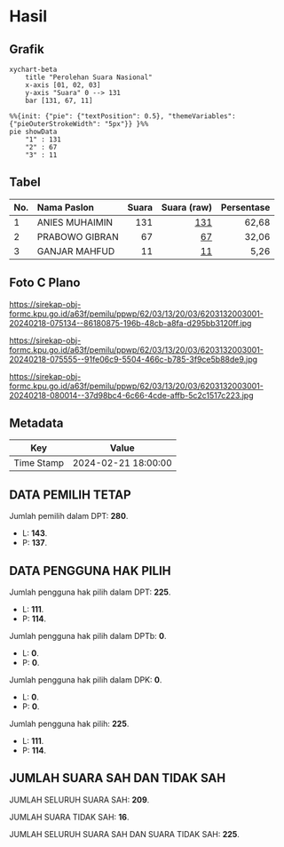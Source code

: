 # Hasil

## Grafik

```mermaid
xychart-beta
    title "Perolehan Suara Nasional"
    x-axis [01, 02, 03]
    y-axis "Suara" 0 --> 131
    bar [131, 67, 11]
```

```mermaid
%%{init: {"pie": {"textPosition": 0.5}, "themeVariables": {"pieOuterStrokeWidth": "5px"}} }%%
pie showData
    "1" : 131
    "2" : 67
    "3" : 11
```

## Tabel

| No. | Nama Paslon    | Suara | Suara (raw) | Persentase |
|:--- |:-------------- | -----:| -----------:| ----------:|
| 1   | ANIES MUHAIMIN | 131   | [131][p-1]  | 62,68      |
| 2   | PRABOWO GIBRAN | 67    | [67][p-2]   | 32,06      |
| 3   | GANJAR MAHFUD  | 11    | [11][p-3]   | 5,26       |


[p-1]: https://github.com/gigit-pemilu/pemilu-2024/blob/main/pilpres/hitung-suara/sub/62-kalimantan-tengah/sub/03-kapuas/sub/13-tamban-catur/sub/2003-tamban-baru-mekar/sub/001-tps/sub/paslon-1.txt
[p-2]: https://github.com/gigit-pemilu/pemilu-2024/blob/main/pilpres/hitung-suara/sub/62-kalimantan-tengah/sub/03-kapuas/sub/13-tamban-catur/sub/2003-tamban-baru-mekar/sub/001-tps/sub/paslon-2.txt
[p-3]: https://github.com/gigit-pemilu/pemilu-2024/blob/main/pilpres/hitung-suara/sub/62-kalimantan-tengah/sub/03-kapuas/sub/13-tamban-catur/sub/2003-tamban-baru-mekar/sub/001-tps/sub/paslon-3.txt

## Foto C Plano

https://sirekap-obj-formc.kpu.go.id/a63f/pemilu/ppwp/62/03/13/20/03/6203132003001-20240218-075134--86180875-196b-48cb-a8fa-d295bb3120ff.jpg

https://sirekap-obj-formc.kpu.go.id/a63f/pemilu/ppwp/62/03/13/20/03/6203132003001-20240218-075555--91fe06c9-5504-466c-b785-3f9ce5b88de9.jpg

https://sirekap-obj-formc.kpu.go.id/a63f/pemilu/ppwp/62/03/13/20/03/6203132003001-20240218-080014--37d98bc4-6c66-4cde-affb-5c2c1517c223.jpg


## Metadata

| Key        | Value               |
| ---------- | ------------------- |
| Time Stamp | 2024-02-21 18:00:00 |


## DATA PEMILIH TETAP

Jumlah pemilih dalam DPT: **280**.
 * L: **143**.
 * P: **137**.

## DATA PENGGUNA HAK PILIH

Jumlah pengguna hak pilih dalam DPT: **225**.
 * L: **111**.
 * P: **114**.

Jumlah pengguna hak pilih dalam DPTb: **0**.
 * L: **0**.
 * P: **0**.

Jumlah pengguna hak pilih dalam DPK: **0**.
 * L: **0**.
 * P: **0**.

Jumlah pengguna hak pilih: **225**.
 * L: **111**.
 * P: **114**.

## JUMLAH SUARA SAH DAN TIDAK SAH

JUMLAH SELURUH SUARA SAH: **209**.

JUMLAH SUARA TIDAK SAH: **16**.

JUMLAH SELURUH SUARA SAH DAN SUARA TIDAK SAH: **225**.


